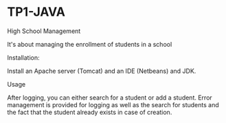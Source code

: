 # TP1-JAVA
High School Management

It's about managing the enrollment of students in a school

Installation:

Install an Apache server (Tomcat) and an IDE (Netbeans) and JDK.

Usage

After logging, you can either search for a student or add a student.
Error management is provided for logging as well as the search for students and the fact that the student already exists in case of creation.
